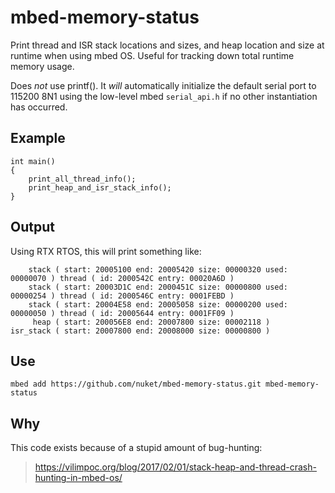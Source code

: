 # mbed-memory-status
Print thread and ISR stack locations and sizes, and heap location and size at runtime when using mbed OS. Useful for tracking down total runtime memory usage.

Does *not* use printf(). It *will* automatically initialize the default serial port to 115200 8N1 using the low-level mbed `serial_api.h` if no other instantiation has occurred.

## Example
```
int main()
{
    print_all_thread_info();
    print_heap_and_isr_stack_info();
}
```

## Output

Using RTX RTOS, this will print something like:

```
    stack ( start: 20005100 end: 20005420 size: 00000320 used: 00000070 ) thread ( id: 2000542C entry: 00020A6D )
    stack ( start: 20003D1C end: 2000451C size: 00000800 used: 00000254 ) thread ( id: 2000546C entry: 0001FEBD )
    stack ( start: 20004E58 end: 20005058 size: 00000200 used: 00000050 ) thread ( id: 20005644 entry: 0001FF09 )
     heap ( start: 200056E8 end: 20007800 size: 00002118 )
isr_stack ( start: 20007800 end: 20008000 size: 00000800 )
```

## Use

```
mbed add https://github.com/nuket/mbed-memory-status.git mbed-memory-status
```

## Why

This code exists because of a stupid amount of bug-hunting:
> https://vilimpoc.org/blog/2017/02/01/stack-heap-and-thread-crash-hunting-in-mbed-os/
